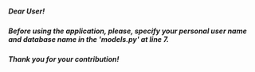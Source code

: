##### Dear User!

##### Before using the application, please, specify your personal user name and database name in the 'models.py' at line 7.

##### Thank you for your contribution!
